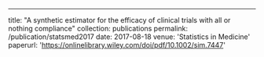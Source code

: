 ---
title: "A synthetic estimator for the efficacy of clinical trials with all or nothing compliance"
collection: publications
permalink: /publication/statsmed2017
date: 2017-08-18
venue: 'Statistics in Medicine'
paperurl: 'https://onlinelibrary.wiley.com/doi/pdf/10.1002/sim.7447'
